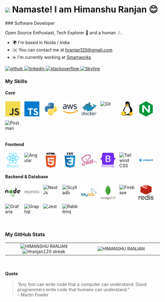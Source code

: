 <h1><img src="https://media0.giphy.com/media/v1.Y2lkPTc5MGI3NjExbTNxZmc4aXBxbTRvMGwzb3lyeHd2YWx2ZWx2YTRkMHc4aDdvaXRtZyZlcD12MV9pbnRlcm5hbF9naWZfYnlfaWQmY3Q9ZQ/WqR7WfQVrpXNcmrm81/giphy.gif" width="30"><b> Namaste! I am Himanshu Ranjan 😊</b></h1>
### Software Developer

Open Source Enthusiast, Tech Explorer 🚩 and a human ☃.

- 🌍 I'm based in Noida / India
- ✉️ You can contact me at [hranjan120@gmail.com](mailto:hranjan120@gmail.com)
- ☕ I'm currently working at [Smartworks](https://www.smartworksoffice.com/)

<a href="https://github.com/hranjan120" target="_blank">
<img src="https://img.shields.io/badge/github-%2324292e.svg?&style=for-the-badge&logo=github&logoColor=white" alt="github" />
</a>
<a href="https://www.linkedin.com/in/himanshu-ranjan-04aa46101/" target="_blank">
<img src="https://img.shields.io/badge/linkedin-%231E77B5.svg?&style=for-the-badge&logo=linkedin&logoColor=white" alt="linkedin" />
</a>
<a href="https://stackoverflow.com/users/20624490" target="_blank">
<img src="https://img.shields.io/badge/stackoverflow-%23F28032.svg?&style=for-the-badge&logo=stackoverflow&logoColor=white" alt="stackoverflow" />
</a>
<a href="https://skyline.github.com/hranjan120/2023" target="_blank">
<img src="https://img.shields.io/badge/Skyline-%2324292e.svg?&style=for-the-badge&logo=github&logoColor=white&color=E4405F" alt="Skyline" />
</a>

### My Skills
#### Core
<div style="display: flex; flex-wrap: wrap; gap: 12px; align-items: center;">
  <img src="https://raw.githubusercontent.com/devicons/devicon/master/icons/javascript/javascript-original.svg" width="50" height="50" alt="JavaScript" />
  <img src="https://raw.githubusercontent.com/devicons/devicon/master/icons/typescript/typescript-original.svg" width="50" height="50" alt="TypeScript" />
  <img src="https://raw.githubusercontent.com/devicons/devicon/master/icons/python/python-original.svg" width="50" height="50" alt="Python" />
  <img src="https://raw.githubusercontent.com/devicons/devicon/master/icons/amazonwebservices/amazonwebservices-original-wordmark.svg" width="50" height="50" alt="AWS" />
  <img src="https://raw.githubusercontent.com/devicons/devicon/master/icons/docker/docker-original-wordmark.svg" width="50" height="50" alt="Docker" />
  <img src="https://www.vectorlogo.zone/logos/git-scm/git-scm-icon.svg" width="50" height="50" alt="Git" />
  <img src="https://raw.githubusercontent.com/devicons/devicon/master/icons/linux/linux-original.svg" width="50" height="50" alt="Linux" />
  <img src="https://raw.githubusercontent.com/devicons/devicon/master/icons/nginx/nginx-original.svg" width="50" height="50" alt="Nginx" />
  <img src="https://www.vectorlogo.zone/logos/getpostman/getpostman-icon.svg" width="50" height="50" alt="Postman" />
</div>

#### Frontend
<div style="display: flex; flex-wrap: wrap; gap: 12px; align-items: center;">
  <img src="https://raw.githubusercontent.com/devicons/devicon/master/icons/react/react-original-wordmark.svg" width="50" height="50" alt="React Js" />
  <img src="https://angular.io/assets/images/logos/angular/angular.svg" width="50" height="50" alt="Angular" />
  <img src="https://raw.githubusercontent.com/devicons/devicon/master/icons/html5/html5-original-wordmark.svg" width="50" height="50" alt="HTML5" />
  <img src="https://raw.githubusercontent.com/devicons/devicon/master/icons/css3/css3-original-wordmark.svg" width="50" height="50" alt="CSS3" />
  <img src="https://raw.githubusercontent.com/devicons/devicon/master/icons/sass/sass-original.svg" width="50" height="50" alt="Sass" />
  <img src="https://raw.githubusercontent.com/devicons/devicon/master/icons/bootstrap/bootstrap-plain-wordmark.svg" width="50" height="50" alt="Bootstrap" />
  <img src="https://www.vectorlogo.zone/logos/tailwindcss/tailwindcss-icon.svg" width="50" height="50" alt="Tailwind CSS" />
  <img src="https://raw.githubusercontent.com/devicons/devicon/d00d0969292a6569d45b06d3f350f463a0107b0d/icons/webpack/webpack-original-wordmark.svg" width="50" height="50" alt="Webpack" />
</div>

#### Backend & Database
<div style="display: flex; flex-wrap: wrap; gap: 12px; align-items: center;">
  <img src="https://raw.githubusercontent.com/devicons/devicon/master/icons/nodejs/nodejs-original-wordmark.svg" width="50" height="50" alt="NodeJS" />
  <img src="https://raw.githubusercontent.com/devicons/devicon/master/icons/express/express-original-wordmark.svg" width="50" height="50" alt="Express" />
  <img src="https://www.vectorlogo.zone/logos/nestjs/nestjs-icon.svg" width="50" height="50" alt="Nest Js" />
  <img src="https://www.vectorlogo.zone/logos/scylladb/scylladb-icon.svg" width="50" height="50" alt="Scylladb" />
  <img src="https://raw.githubusercontent.com/devicons/devicon/master/icons/mysql/mysql-original-wordmark.svg" width="50" height="50" alt="MySQL" />
  <img src="https://raw.githubusercontent.com/devicons/devicon/master/icons/mongodb/mongodb-original-wordmark.svg" width="50" height="50" alt="MongoDB" />
  <img src="https://www.vectorlogo.zone/logos/firebase/firebase-icon.svg" width="50" height="50" alt="Firebase" />
  <img src="https://raw.githubusercontent.com/devicons/devicon/master/icons/redis/redis-original-wordmark.svg" width="50" height="50" alt="Redis" />
  <img src="https://www.vectorlogo.zone/logos/grafana/grafana-icon.svg" width="50" height="50" alt="Grafana" />
  <img src="https://www.vectorlogo.zone/logos/graphql/graphql-icon.svg" width="50" height="50" alt="Graphql" />
  <img src="https://www.vectorlogo.zone/logos/jestjsio/jestjsio-icon.svg" width="50" height="50" alt="Jest" />
  <img src="https://www.vectorlogo.zone/logos/rabbitmq/rabbitmq-icon.svg" width="50" height="50" alt="Rabbitmq" />
</div>
<br>

### My GitHub Stats

<p align="center">
<table align="center">
<tr>
<td width="50%" align="center">
    <img src="https://github-readme-stats.vercel.app/api?username=hranjan120&show_icons=true&count_private=true&title_color=0891b2&text_color=ffffff&icon_color=0891b2&bg_color=171717&hide_border=true&show_icons=true" alt="HIMANSHU RANJAN" />
    <img src="https://github-readme-streak-stats.herokuapp.com/?user=hranjan120&theme=nightowl&hide_border=false" alt="Hranjan120 streak" />
</td>
<td width="50%" align="center">
    <img src="https://github-readme-stats-anuraghazra1.vercel.app/api/top-langs/?username=hranjan120&theme=nightowl&hide_border=false&langs_count=10" alt="HIMANSHU RANJAN"/>
</td>
</tr>
</table>
</p>
<br>

#### Quote

<blockquote> 
  “Any fool can write code that a computer can understand. Good programmers write code that humans can understand.” <br /> – Martin Fowler
</blockquote>
